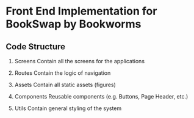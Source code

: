 # Front End Implementation for BookSwap by Bookworms

## Code Structure
1. Screens
Contain all the screens for the applications

2. Routes
Contain the logic of navigation

3. Assets
Contain all static assets (figures)

4. Components
Reusable components (e.g. Buttons, Page Header, etc.)

5. Utils
Contain general styling of the system
